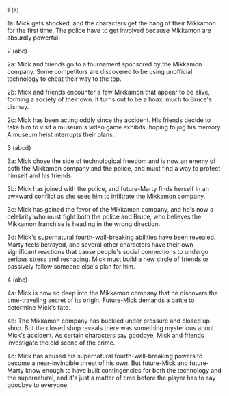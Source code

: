1 (a)

1a: Mick gets shocked, and the characters get the hang of their Mikkamon for the first time. The police have to get involved because Mikkamon are absurdly powerful.


2 (abc)

2a: Mick and friends go to a tournament sponsored by the Mikkamon company. Some competitors are discovered to be using unofficial technology to cheat their way to the top.

2b: Mick and friends encounter a few Mikkamon that appear to be alive, forming a society of their own. It turns out to be a hoax, much to Bruce's dismay.

2c: Mick has been acting oddly since the accident. His friends decide to take him to visit a museum's video game exhibits, hoping to jog his memory. A museum heist interrupts their plans.


3 (abcd)

3a: Mick chose the side of technological freedom and is now an enemy of both the Mikkamon company and the police, and must find a way to protect himself and his friends.

3b: Mick has joined with the police, and future-Marty finds herself in an awkward conflict as she uses him to infiltrate the Mikkamon company.

3c: Mick has gained the favor of the Mikkamon company, and he's now a celebrity who must fight both the police and Bruce, who believes the Mikkamon franchise is heading in the wrong direction.

3d: Mick's supernatural fourth-wall-breaking abilities have been revealed. Marty feels betrayed, and several other characters have their own significant reactions that cause people's social connections to undergo serious stress and reshaping. Mick must build a new circle of friends or passively follow someone else's plan for him.


4 (abc)

4a: Mick is now so deep into the Mikkamon company that he discovers the time-traveling secret of its origin. Future-Mick demands a battle to determine Mick's fate.

4b: The Mikkamon company has buckled under pressure and closed up shop. But the closed shop reveals there was something mysterious about Mick's accident. As certain characters say goodbye, Mick and friends investigate the old scene of the crime.

4c: Mick has abused his supernatural fourth-wall-breaking powers to become a near-invincible threat of his own. But future-Mick and future-Marty know enough to have built contingencies for both the technology and the supernatural, and it's just a matter of time before the player has to say goodbye to everyone.
